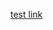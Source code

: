 [test link](https://github.com/0anth/damage-counter/compare/cbcb7ea746d1c2e1b273b3a44ab664e8ad12f137...0anth:5c61d39f8a12b7b87c8665095dbe20a1e6483743)
